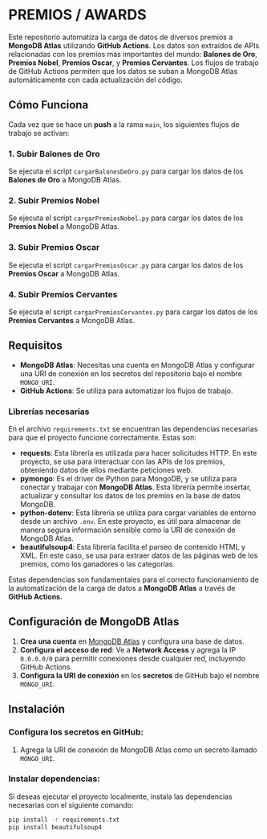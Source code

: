 # PREMIOS / AWARDS

Este repositorio automatiza la carga de datos de diversos premios a **MongoDB Atlas** utilizando **GitHub Actions**. Los datos son extraídos de APIs relacionadas con los premios más importantes del mundo: **Balones de Oro**, **Premios Nobel**, **Premios Oscar**, y **Premios Cervantes**. Los flujos de trabajo de GitHub Actions permiten que los datos se suban a MongoDB Atlas automáticamente con cada actualización del código.

## Cómo Funciona

Cada vez que se hace un **push** a la rama `main`, los siguientes flujos de trabajo se activan:

### 1. Subir Balones de Oro
Se ejecuta el script `cargarBalonesDeOro.py` para cargar los datos de los **Balones de Oro** a MongoDB Atlas.

### 2. Subir Premios Nobel
Se ejecuta el script `cargarPremiosNobel.py` para cargar los datos de los **Premios Nobel** a MongoDB Atlas.

### 3. Subir Premios Oscar
Se ejecuta el script `cargarPremiosOscar.py` para cargar los datos de los **Premios Oscar** a MongoDB Atlas.

### 4. Subir Premios Cervantes
Se ejecuta el script `cargarPremiosCervantes.py` para cargar los datos de los **Premios Cervantes** a MongoDB Atlas.

## Requisitos

- **MongoDB Atlas**: Necesitas una cuenta en MongoDB Atlas y configurar una URI de conexión en los secretos del repositorio bajo el nombre `MONGO_URI`.
- **GitHub Actions**: Se utiliza para automatizar los flujos de trabajo.

### Librerías necesarias

En el archivo `requirements.txt` se encuentran las dependencias necesarias para que el proyecto funcione correctamente. Estas son:

- **requests**: Esta librería es utilizada para hacer solicitudes HTTP. En este proyecto, se usa para interactuar con las APIs de los premios, obteniendo datos de ellos mediante peticiones web.
- **pymongo**: Es el driver de Python para MongoDB, y se utiliza para conectar y trabajar con **MongoDB Atlas**. Esta librería permite insertar, actualizar y consultar los datos de los premios en la base de datos MongoDB.
- **python-dotenv**: Esta librería se utiliza para cargar variables de entorno desde un archivo `.env`. En este proyecto, es útil para almacenar de manera segura información sensible como la URI de conexión de MongoDB Atlas.
- **beautifulsoup4**: Esta librería facilita el parseo de contenido HTML y XML. En este caso, se usa para extraer datos de las páginas web de los premios, como los ganadores o las categorías.

Estas dependencias son fundamentales para el correcto funcionamiento de la automatización de la carga de datos a **MongoDB Atlas** a través de **GitHub Actions**.

## Configuración de MongoDB Atlas

1. **Crea una cuenta** en [MongoDB Atlas](https://www.mongodb.com/cloud/atlas) y configura una base de datos.
2. **Configura el acceso de red**: Ve a **Network Access** y agrega la IP `0.0.0.0/0` para permitir conexiones desde cualquier red, incluyendo GitHub Actions.
3. **Configura la URI de conexión** en los **secretos** de GitHub bajo el nombre `MONGO_URI`.

## Instalación

### Configura los secretos en GitHub:

1. Agrega la URI de conexión de MongoDB Atlas como un secreto llamado `MONGO_URI`.

### Instalar dependencias:

Si deseas ejecutar el proyecto localmente, instala las dependencias necesarias con el siguiente comando:

```bash
pip install -r requirements.txt
pip install beautifulsoup4
